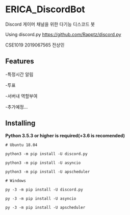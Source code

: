 # ERICA_DiscordBot
Discord 게이머 채널을 위한 다기능 디스코드 봇

Using discord.py https://github.com/Rapptz/discord.py

CSE1019 2019067565 전상민

## Features

-특정시간 알림

-투표

-서버내 역할부여

-추가예정...

## Installing


**Python 3.5.3 or higher is required(+3.6 is recomended)**

```
# Ubuntu 18.04

python3 -m pip install -U discord.py

python3 -m pip install -U asyncio

python3 -m pip install -U apscheduler
```
```
# Windows

py -3 -m pip install -U discord.py

py -3 -m pip install -U asyncio

py -3 -m pip install -U apscheduler
```
